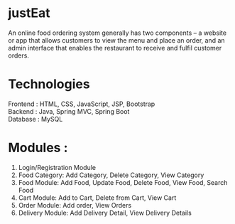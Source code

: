 # justEat
An online food ordering system generally has two components – a website or app that allows customers to view the menu and place an order, and an admin interface that enables the restaurant to receive and fulfil customer orders.

# Technologies
Frontend : HTML, CSS, JavaScript, JSP, Bootstrap <br/>
Backend : Java, Spring MVC, Spring Boot <br/>
Database : MySQL <br/>

# Modules :
1. Login/Registration Module <br/>
2. Food Category: Add Category, Delete Category, View Category <br/>
3. Food Module: Add Food, Update Food, Delete Food, View Food, Search Food <br/>
4. Cart Module: Add to Cart, Delete from Cart, View Cart <br/>
5. Order Module: Add order, View Orders <br/>
6. Delivery Module: Add Delivery Detail, View Delivery Details <br/>
